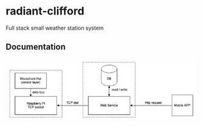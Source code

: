 # radiant-clifford
Full stack small weather station system

## Documentation

![Architecture](/doc/arch.png?raw=true "Solution Architecture")